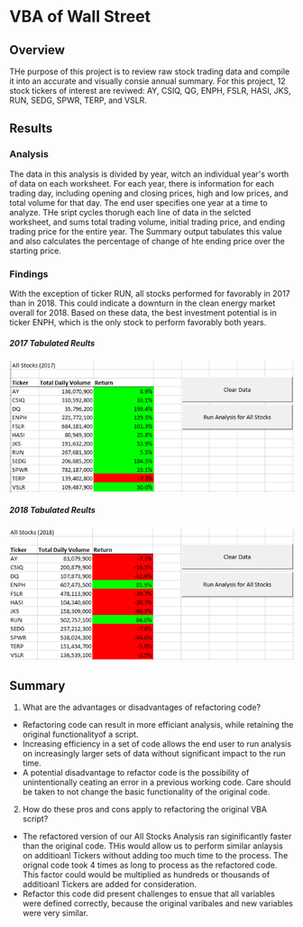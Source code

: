 # VBA of Wall Street

## Overview

THe purpose of this project is to review raw stock trading data and compile it into an accurate and visually consie annual summary. For this project, 12 stock tickers of interest are reviwed: AY, CSIQ, QG, ENPH, FSLR, HASI, JKS, RUN, SEDG, SPWR, TERP, and VSLR.

## Results

### Analysis

The data in this analysis is divided by year, witch an individual year's worth of data on each worksheet. For each year, there is information for each trading day, including opening and closing prices, high and low prices, and total volume for that day. The end user specifies one year at a time to analyze. THe sript cycles thorugh each line of data in the selcted worksheet, and sums total trading volume, initial trading price, and ending trading price for the entire year. The Summary output tabulates this value and also calculates the percentage of change of hte ending price over the starting price.

### Findings

With the exception of ticker RUN, all stocks performed for favorably in 2017 than in 2018. This could indicate a downturn in the clean energy market overall for 2018. Based on these data, the best investment potential is in ticker ENPH, which is the only stock to perform favorably both years. 

   ##### 2017 Tabulated Reults
      
![2017_Stock_Results](https://github.com/hkoivisto/stock-analysis/blob/master/Resources/2017_Stock_Results.png)

   ##### 2018 Tabulated Reults
      
![2018_Stock_Results](https://github.com/hkoivisto/stock-analysis/blob/master/Resources/2018_Stock_Results.png)

## Summary

1. What are the advantages or disadvantages of refactoring code?
  - Refactoring code can result in more efficiant analysis, while retaining the original functionalityof a script.
  - Increasing efficiency in a set of code allows the end user to run analysis on increasingly larger sets of data without significant impact to the run time.
  - A potential disadvantage to refactor code is the possibility of unintentionally ceating an error in a previous working code. Care should be taken to not change the basic functionality of the original code.

2. How do these pros and cons apply to refactoring the original VBA script?
  - The refactored version of our All Stocks Analysis ran siginificantly faster than the original code. THis would allow us to perform similar anlaysis on additioanl Tickers without adding too much time to the process. The orignal code took 4 times as long to process as the refactored code. This factor could would be multiplied as hundreds or thousands of additioanl Tickers are added for consideration.
  - Refactor this code did present challenges to ensue that all variables were defined correctly, because the original varibales and new variables were very similar.
